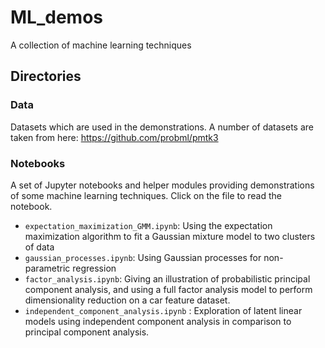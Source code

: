 # ML_demos
A collection of machine learning techniques

## Directories

### Data

Datasets which are used in the demonstrations. A number of datasets are taken from here: https://github.com/probml/pmtk3

### Notebooks

A set of Jupyter notebooks and helper modules providing demonstrations of some machine learning techniques. Click on the file to read the notebook.

- `expectation_maximization_GMM.ipynb`: Using the expectation maximization algorithm to fit a Gaussian mixture model to two clusters of data
- `gaussian_processes.ipynb`: Using Gaussian processes for non-parametric regression
- `factor_analysis.ipynb`: Giving an illustration of probabilistic principal component analysis, and using a full factor analysis model to perform dimensionality reduction on a car feature dataset.
- `independent_component_analysis.ipynb` : Exploration of latent linear models using independent component analysis in comparison to principal component analysis.
